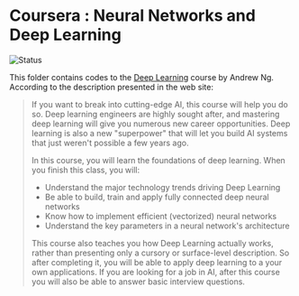 # Coursera : Neural Networks and Deep Learning

<img alt="Status" src="https://cdn.rawgit.com/rogergranada/MOOCs/master/_utils/inprogress.svg">

This folder contains codes to the [Deep Learning](https://www.coursera.org/learn/neural-networks-deep-learning) course by Andrew Ng. According to the description presented in the web site:

> If you want to break into cutting-edge AI, this course will help you do so. Deep learning engineers are highly sought after, and mastering deep learning will give you numerous new career opportunities. Deep learning is also a new "superpower" that will let you build AI systems that just weren't possible a few years ago. 
> 
> In this course, you will learn the foundations of deep learning. When you finish this class, you will: 
> - Understand the major technology trends driving Deep Learning
> - Be able to build, train and apply fully connected deep neural networks
> - Know how to implement efficient (vectorized) neural networks
> - Understand the key parameters in a neural network's architecture 
> 
> This course also teaches you how Deep Learning actually works, rather than presenting only a cursory or surface-level description. So after completing it, you will be able to apply deep learning to a your own applications. If you are looking for a job in AI, after this course you will also be able to answer basic interview questions. 

